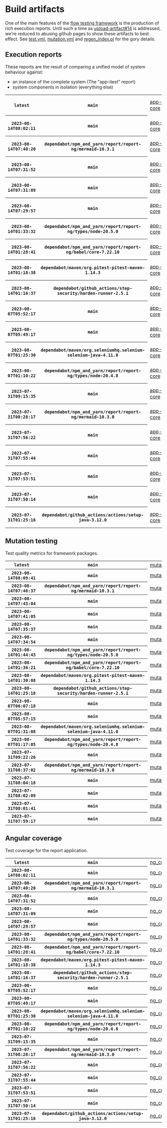 # Build artifacts

One of the main features of the [flow testing framework](https://github.com/Mastercard/flow) is the production of rich execution reports.
Until such a time as [upload-artifact#14](https://github.com/actions/upload-artifact/issues/14) is addressed, we're reduced to abusing github pages to show these artifacts to best effect.
See [test.yml](https://github.com/Mastercard/flow/blob/main/.github/workflows/test.yml), [mutation.yml](https://github.com/Mastercard/flow/blob/main/.github/workflows/mutation.yml) and [regen_index.pl](https://github.com/Mastercard/flow/blob/pages/regen_index.pl) for the gory details.

## Execution reports

These reports are the result of comparing a unified model of system behaviour against:
 * an instance of the complete system (The "app-itest" report)
 * system components in isolation (everything else)

<!-- start:execution -->
<table>
	<tbody>
		<tr> <th><code>latest</code></th>
			 <th><code>main</code></th>
			<td><a href="execution/latest/example/app-core/target/mctf/latest/index.html">app-core</a></td>
			<td><a href="execution/latest/example/app-histogram/target/mctf/latest/index.html">app-histogram</a></td>
			<td><a href="execution/latest/example/app-itest/target/mctf/latest/index.html">app-itest</a></td>
			<td><a href="execution/latest/example/app-queue/target/mctf/latest/index.html">app-queue</a></td>
			<td><a href="execution/latest/example/app-store/target/mctf/latest/index.html">app-store</a></td>
			<td><a href="execution/latest/example/app-ui/target/mctf/latest/index.html">app-ui</a></td>
			<td><a href="execution/latest/example/app-web-ui/target/mctf/latest/index.html">app-web-ui</a></td>
		</tr>
		<tr> <th><code>2023-08-14T08:02:11</code></th>
			 <th><code>main</code></th>
			<td><a href="execution/1692000131/example/app-core/target/mctf/latest/index.html">app-core</a></td>
			<td><a href="execution/1692000131/example/app-histogram/target/mctf/latest/index.html">app-histogram</a></td>
			<td><a href="execution/1692000131/example/app-itest/target/mctf/latest/index.html">app-itest</a></td>
			<td><a href="execution/1692000131/example/app-queue/target/mctf/latest/index.html">app-queue</a></td>
			<td><a href="execution/1692000131/example/app-store/target/mctf/latest/index.html">app-store</a></td>
			<td><a href="execution/1692000131/example/app-ui/target/mctf/latest/index.html">app-ui</a></td>
			<td><a href="execution/1692000131/example/app-web-ui/target/mctf/latest/index.html">app-web-ui</a></td>
		</tr>
		<tr> <th><code>2023-08-14T07:40:20</code></th>
			 <th><code>dependabot/npm_and_yarn/report/report-ng/mermaid-10.3.1</code></th>
			<td><a href="execution/1691998820/example/app-core/target/mctf/latest/index.html">app-core</a></td>
			<td><a href="execution/1691998820/example/app-histogram/target/mctf/latest/index.html">app-histogram</a></td>
			<td><a href="execution/1691998820/example/app-itest/target/mctf/latest/index.html">app-itest</a></td>
			<td><a href="execution/1691998820/example/app-queue/target/mctf/latest/index.html">app-queue</a></td>
			<td><a href="execution/1691998820/example/app-store/target/mctf/latest/index.html">app-store</a></td>
			<td><a href="execution/1691998820/example/app-ui/target/mctf/latest/index.html">app-ui</a></td>
			<td><a href="execution/1691998820/example/app-web-ui/target/mctf/latest/index.html">app-web-ui</a></td>
		</tr>
		<tr> <th><code>2023-08-14T07:31:52</code></th>
			 <th><code>main</code></th>
			<td><a href="execution/1691998312/example/app-core/target/mctf/latest/index.html">app-core</a></td>
			<td><a href="execution/1691998312/example/app-histogram/target/mctf/latest/index.html">app-histogram</a></td>
			<td><a href="execution/1691998312/example/app-itest/target/mctf/latest/index.html">app-itest</a></td>
			<td><a href="execution/1691998312/example/app-queue/target/mctf/latest/index.html">app-queue</a></td>
			<td><a href="execution/1691998312/example/app-store/target/mctf/latest/index.html">app-store</a></td>
			<td><a href="execution/1691998312/example/app-ui/target/mctf/latest/index.html">app-ui</a></td>
			<td><a href="execution/1691998312/example/app-web-ui/target/mctf/latest/index.html">app-web-ui</a></td>
		</tr>
		<tr> <th><code>2023-08-14T07:31:09</code></th>
			 <th><code>main</code></th>
			<td><a href="execution/1691998269/example/app-core/target/mctf/latest/index.html">app-core</a></td>
			<td><a href="execution/1691998269/example/app-histogram/target/mctf/latest/index.html">app-histogram</a></td>
			<td><a href="execution/1691998269/example/app-itest/target/mctf/latest/index.html">app-itest</a></td>
			<td><a href="execution/1691998269/example/app-queue/target/mctf/latest/index.html">app-queue</a></td>
			<td><a href="execution/1691998269/example/app-store/target/mctf/latest/index.html">app-store</a></td>
			<td><a href="execution/1691998269/example/app-ui/target/mctf/latest/index.html">app-ui</a></td>
			<td><a href="execution/1691998269/example/app-web-ui/target/mctf/latest/index.html">app-web-ui</a></td>
		</tr>
		<tr> <th><code>2023-08-14T07:29:57</code></th>
			 <th><code>main</code></th>
			<td><a href="execution/1691998197/example/app-core/target/mctf/latest/index.html">app-core</a></td>
			<td><a href="execution/1691998197/example/app-histogram/target/mctf/latest/index.html">app-histogram</a></td>
			<td><a href="execution/1691998197/example/app-itest/target/mctf/latest/index.html">app-itest</a></td>
			<td><a href="execution/1691998197/example/app-queue/target/mctf/latest/index.html">app-queue</a></td>
			<td><a href="execution/1691998197/example/app-store/target/mctf/latest/index.html">app-store</a></td>
			<td><a href="execution/1691998197/example/app-ui/target/mctf/latest/index.html">app-ui</a></td>
			<td><a href="execution/1691998197/example/app-web-ui/target/mctf/latest/index.html">app-web-ui</a></td>
		</tr>
		<tr> <th><code>2023-08-14T01:33:32</code></th>
			 <th><code>dependabot/npm_and_yarn/report/report-ng/types/node-20.5.0</code></th>
			<td><a href="execution/1691976812/example/app-core/target/mctf/latest/index.html">app-core</a></td>
			<td><a href="execution/1691976812/example/app-histogram/target/mctf/latest/index.html">app-histogram</a></td>
			<td><a href="execution/1691976812/example/app-itest/target/mctf/latest/index.html">app-itest</a></td>
			<td><a href="execution/1691976812/example/app-queue/target/mctf/latest/index.html">app-queue</a></td>
			<td><a href="execution/1691976812/example/app-store/target/mctf/latest/index.html">app-store</a></td>
			<td><a href="execution/1691976812/example/app-ui/target/mctf/latest/index.html">app-ui</a></td>
			<td><a href="execution/1691976812/example/app-web-ui/target/mctf/latest/index.html">app-web-ui</a></td>
		</tr>
		<tr> <th><code>2023-08-14T01:28:41</code></th>
			 <th><code>dependabot/npm_and_yarn/report/report-ng/babel/core-7.22.10</code></th>
			<td><a href="execution/1691976521/example/app-core/target/mctf/latest/index.html">app-core</a></td>
			<td><a href="execution/1691976521/example/app-histogram/target/mctf/latest/index.html">app-histogram</a></td>
			<td><a href="execution/1691976521/example/app-itest/target/mctf/latest/index.html">app-itest</a></td>
			<td><a href="execution/1691976521/example/app-queue/target/mctf/latest/index.html">app-queue</a></td>
			<td><a href="execution/1691976521/example/app-store/target/mctf/latest/index.html">app-store</a></td>
			<td><a href="execution/1691976521/example/app-ui/target/mctf/latest/index.html">app-ui</a></td>
			<td><a href="execution/1691976521/example/app-web-ui/target/mctf/latest/index.html">app-web-ui</a></td>
		</tr>
		<tr> <th><code>2023-08-14T01:18:38</code></th>
			 <th><code>dependabot/maven/org.pitest-pitest-maven-1.14.3</code></th>
			<td><a href="execution/1691975918/example/app-core/target/mctf/latest/index.html">app-core</a></td>
			<td><a href="execution/1691975918/example/app-histogram/target/mctf/latest/index.html">app-histogram</a></td>
			<td><a href="execution/1691975918/example/app-itest/target/mctf/latest/index.html">app-itest</a></td>
			<td><a href="execution/1691975918/example/app-queue/target/mctf/latest/index.html">app-queue</a></td>
			<td><a href="execution/1691975918/example/app-store/target/mctf/latest/index.html">app-store</a></td>
			<td><a href="execution/1691975918/example/app-ui/target/mctf/latest/index.html">app-ui</a></td>
			<td><a href="execution/1691975918/example/app-web-ui/target/mctf/latest/index.html">app-web-ui</a></td>
		</tr>
		<tr> <th><code>2023-08-14T01:16:37</code></th>
			 <th><code>dependabot/github_actions/step-security/harden-runner-2.5.1</code></th>
			<td><a href="execution/1691975797/example/app-core/target/mctf/latest/index.html">app-core</a></td>
			<td><a href="execution/1691975797/example/app-histogram/target/mctf/latest/index.html">app-histogram</a></td>
			<td><a href="execution/1691975797/example/app-itest/target/mctf/latest/index.html">app-itest</a></td>
			<td><a href="execution/1691975797/example/app-queue/target/mctf/latest/index.html">app-queue</a></td>
			<td><a href="execution/1691975797/example/app-store/target/mctf/latest/index.html">app-store</a></td>
			<td><a href="execution/1691975797/example/app-ui/target/mctf/latest/index.html">app-ui</a></td>
			<td><a href="execution/1691975797/example/app-web-ui/target/mctf/latest/index.html">app-web-ui</a></td>
		</tr>
		<tr> <th><code>2023-08-07T05:52:17</code></th>
			 <th><code>main</code></th>
			<td><a href="execution/1691387537/example/app-core/target/mctf/latest/index.html">app-core</a></td>
			<td><a href="execution/1691387537/example/app-histogram/target/mctf/latest/index.html">app-histogram</a></td>
			<td><a href="execution/1691387537/example/app-itest/target/mctf/latest/index.html">app-itest</a></td>
			<td><a href="execution/1691387537/example/app-queue/target/mctf/latest/index.html">app-queue</a></td>
			<td><a href="execution/1691387537/example/app-store/target/mctf/latest/index.html">app-store</a></td>
			<td><a href="execution/1691387537/example/app-ui/target/mctf/latest/index.html">app-ui</a></td>
			<td><a href="execution/1691387537/example/app-web-ui/target/mctf/latest/index.html">app-web-ui</a></td>
		</tr>
		<tr> <th><code>2023-08-07T05:49:17</code></th>
			 <th><code>main</code></th>
			<td><a href="execution/1691387357/example/app-core/target/mctf/latest/index.html">app-core</a></td>
			<td><a href="execution/1691387357/example/app-histogram/target/mctf/latest/index.html">app-histogram</a></td>
			<td><a href="execution/1691387357/example/app-itest/target/mctf/latest/index.html">app-itest</a></td>
			<td><a href="execution/1691387357/example/app-queue/target/mctf/latest/index.html">app-queue</a></td>
			<td><a href="execution/1691387357/example/app-store/target/mctf/latest/index.html">app-store</a></td>
			<td><a href="execution/1691387357/example/app-ui/target/mctf/latest/index.html">app-ui</a></td>
			<td><a href="execution/1691387357/example/app-web-ui/target/mctf/latest/index.html">app-web-ui</a></td>
		</tr>
		<tr> <th><code>2023-08-07T01:25:30</code></th>
			 <th><code>dependabot/maven/org.seleniumhq.selenium-selenium-java-4.11.0</code></th>
			<td><a href="execution/1691371530/example/app-core/target/mctf/latest/index.html">app-core</a></td>
			<td><a href="execution/1691371530/example/app-histogram/target/mctf/latest/index.html">app-histogram</a></td>
			<td><a href="execution/1691371530/example/app-itest/target/mctf/latest/index.html">app-itest</a></td>
			<td><a href="execution/1691371530/example/app-queue/target/mctf/latest/index.html">app-queue</a></td>
			<td><a href="execution/1691371530/example/app-store/target/mctf/latest/index.html">app-store</a></td>
			<td><a href="execution/1691371530/example/app-ui/target/mctf/latest/index.html">app-ui</a></td>
			<td><a href="execution/1691371530/example/app-web-ui/target/mctf/latest/index.html">app-web-ui</a></td>
		</tr>
		<tr> <th><code>2023-08-07T01:10:22</code></th>
			 <th><code>dependabot/npm_and_yarn/report/report-ng/types/node-20.4.8</code></th>
			<td><a href="execution/1691370622/example/app-core/target/mctf/latest/index.html">app-core</a></td>
			<td><a href="execution/1691370622/example/app-histogram/target/mctf/latest/index.html">app-histogram</a></td>
			<td><a href="execution/1691370622/example/app-itest/target/mctf/latest/index.html">app-itest</a></td>
			<td><a href="execution/1691370622/example/app-queue/target/mctf/latest/index.html">app-queue</a></td>
			<td><a href="execution/1691370622/example/app-store/target/mctf/latest/index.html">app-store</a></td>
			<td><a href="execution/1691370622/example/app-ui/target/mctf/latest/index.html">app-ui</a></td>
			<td><a href="execution/1691370622/example/app-web-ui/target/mctf/latest/index.html">app-web-ui</a></td>
		</tr>
		<tr> <th><code>2023-07-31T09:15:35</code></th>
			 <th><code>main</code></th>
			<td><a href="execution/1690794935/example/app-core/target/mctf/latest/index.html">app-core</a></td>
			<td><a href="execution/1690794935/example/app-histogram/target/mctf/latest/index.html">app-histogram</a></td>
			<td><a href="execution/1690794935/example/app-itest/target/mctf/latest/index.html">app-itest</a></td>
			<td><a href="execution/1690794935/example/app-queue/target/mctf/latest/index.html">app-queue</a></td>
			<td><a href="execution/1690794935/example/app-store/target/mctf/latest/index.html">app-store</a></td>
			<td><a href="execution/1690794935/example/app-ui/target/mctf/latest/index.html">app-ui</a></td>
			<td><a href="execution/1690794935/example/app-web-ui/target/mctf/latest/index.html">app-web-ui</a></td>
		</tr>
		<tr> <th><code>2023-07-31T08:28:17</code></th>
			 <th><code>dependabot/npm_and_yarn/report/report-ng/mermaid-10.3.0</code></th>
			<td><a href="execution/1690792097/example/app-core/target/mctf/latest/index.html">app-core</a></td>
			<td><a href="execution/1690792097/example/app-histogram/target/mctf/latest/index.html">app-histogram</a></td>
			<td><a href="execution/1690792097/example/app-itest/target/mctf/latest/index.html">app-itest</a></td>
			<td><a href="execution/1690792097/example/app-queue/target/mctf/latest/index.html">app-queue</a></td>
			<td><a href="execution/1690792097/example/app-store/target/mctf/latest/index.html">app-store</a></td>
			<td><a href="execution/1690792097/example/app-ui/target/mctf/latest/index.html">app-ui</a></td>
			<td><a href="execution/1690792097/example/app-web-ui/target/mctf/latest/index.html">app-web-ui</a></td>
		</tr>
		<tr> <th><code>2023-07-31T07:56:22</code></th>
			 <th><code>main</code></th>
			<td><a href="execution/1690790182/example/app-core/target/mctf/latest/index.html">app-core</a></td>
			<td><a href="execution/1690790182/example/app-histogram/target/mctf/latest/index.html">app-histogram</a></td>
			<td><a href="execution/1690790182/example/app-itest/target/mctf/latest/index.html">app-itest</a></td>
			<td><a href="execution/1690790182/example/app-queue/target/mctf/latest/index.html">app-queue</a></td>
			<td><a href="execution/1690790182/example/app-store/target/mctf/latest/index.html">app-store</a></td>
			<td><a href="execution/1690790182/example/app-ui/target/mctf/latest/index.html">app-ui</a></td>
			<td><a href="execution/1690790182/example/app-web-ui/target/mctf/latest/index.html">app-web-ui</a></td>
		</tr>
		<tr> <th><code>2023-07-31T07:55:44</code></th>
			 <th><code>main</code></th>
			<td><a href="execution/1690790144/example/app-core/target/mctf/latest/index.html">app-core</a></td>
			<td><a href="execution/1690790144/example/app-histogram/target/mctf/latest/index.html">app-histogram</a></td>
			<td><a href="execution/1690790144/example/app-itest/target/mctf/latest/index.html">app-itest</a></td>
			<td><a href="execution/1690790144/example/app-queue/target/mctf/latest/index.html">app-queue</a></td>
			<td><a href="execution/1690790144/example/app-store/target/mctf/latest/index.html">app-store</a></td>
			<td><a href="execution/1690790144/example/app-ui/target/mctf/latest/index.html">app-ui</a></td>
			<td><a href="execution/1690790144/example/app-web-ui/target/mctf/latest/index.html">app-web-ui</a></td>
		</tr>
		<tr> <th><code>2023-07-31T07:53:51</code></th>
			 <th><code>main</code></th>
			<td><a href="execution/1690790031/example/app-core/target/mctf/latest/index.html">app-core</a></td>
			<td><a href="execution/1690790031/example/app-histogram/target/mctf/latest/index.html">app-histogram</a></td>
			<td><a href="execution/1690790031/example/app-itest/target/mctf/latest/index.html">app-itest</a></td>
			<td><a href="execution/1690790031/example/app-queue/target/mctf/latest/index.html">app-queue</a></td>
			<td><a href="execution/1690790031/example/app-store/target/mctf/latest/index.html">app-store</a></td>
			<td><a href="execution/1690790031/example/app-ui/target/mctf/latest/index.html">app-ui</a></td>
			<td><a href="execution/1690790031/example/app-web-ui/target/mctf/latest/index.html">app-web-ui</a></td>
		</tr>
		<tr> <th><code>2023-07-31T07:50:14</code></th>
			 <th><code>main</code></th>
			<td><a href="execution/1690789814/example/app-core/target/mctf/latest/index.html">app-core</a></td>
			<td><a href="execution/1690789814/example/app-histogram/target/mctf/latest/index.html">app-histogram</a></td>
			<td><a href="execution/1690789814/example/app-itest/target/mctf/latest/index.html">app-itest</a></td>
			<td><a href="execution/1690789814/example/app-queue/target/mctf/latest/index.html">app-queue</a></td>
			<td><a href="execution/1690789814/example/app-store/target/mctf/latest/index.html">app-store</a></td>
			<td><a href="execution/1690789814/example/app-ui/target/mctf/latest/index.html">app-ui</a></td>
			<td><a href="execution/1690789814/example/app-web-ui/target/mctf/latest/index.html">app-web-ui</a></td>
		</tr>
		<tr> <th><code>2023-07-31T01:25:16</code></th>
			 <th><code>dependabot/github_actions/actions/setup-java-3.12.0</code></th>
			<td><a href="execution/1690766716/example/app-core/target/mctf/latest/index.html">app-core</a></td>
			<td><a href="execution/1690766716/example/app-histogram/target/mctf/latest/index.html">app-histogram</a></td>
			<td><a href="execution/1690766716/example/app-itest/target/mctf/latest/index.html">app-itest</a></td>
			<td><a href="execution/1690766716/example/app-queue/target/mctf/latest/index.html">app-queue</a></td>
			<td><a href="execution/1690766716/example/app-store/target/mctf/latest/index.html">app-store</a></td>
			<td><a href="execution/1690766716/example/app-ui/target/mctf/latest/index.html">app-ui</a></td>
			<td><a href="execution/1690766716/example/app-web-ui/target/mctf/latest/index.html">app-web-ui</a></td>
		</tr>
	</tbody>
</table>
<!-- end:execution -->

## Mutation testing

Test quality metrics for framework packages.

<!-- start:mutation -->
<table>
	<tbody>
		<tr> <th><code>latest</code></th>
			 <th><code>main</code></th>
			<td><a href="mutation/latest/mutation_report/index.html">mutation</a></td>
		</tr>
		<tr> <th><code>2023-08-14T08:09:41</code></th>
			 <th><code>main</code></th>
			<td><a href="mutation/1692000581/mutation_report/index.html">mutation</a></td>
		</tr>
		<tr> <th><code>2023-08-14T07:46:37</code></th>
			 <th><code>dependabot/npm_and_yarn/report/report-ng/mermaid-10.3.1</code></th>
			<td><a href="mutation/1691999197/mutation_report/index.html">mutation</a></td>
		</tr>
		<tr> <th><code>2023-08-14T07:43:04</code></th>
			 <th><code>main</code></th>
			<td><a href="mutation/1691998984/mutation_report/index.html">mutation</a></td>
		</tr>
		<tr> <th><code>2023-08-14T07:41:05</code></th>
			 <th><code>main</code></th>
			<td><a href="mutation/1691998865/mutation_report/index.html">mutation</a></td>
		</tr>
		<tr> <th><code>2023-08-14T07:35:37</code></th>
			 <th><code>main</code></th>
			<td><a href="mutation/1691998537/mutation_report/index.html">mutation</a></td>
		</tr>
		<tr> <th><code>2023-08-14T07:34:54</code></th>
			 <th><code>main</code></th>
			<td><a href="mutation/1691998494/mutation_report/index.html">mutation</a></td>
		</tr>
		<tr> <th><code>2023-08-14T01:44:43</code></th>
			 <th><code>dependabot/npm_and_yarn/report/report-ng/types/node-20.5.0</code></th>
			<td><a href="mutation/1691977483/mutation_report/index.html">mutation</a></td>
		</tr>
		<tr> <th><code>2023-08-14T01:36:21</code></th>
			 <th><code>dependabot/npm_and_yarn/report/report-ng/babel/core-7.22.10</code></th>
			<td><a href="mutation/1691976981/mutation_report/index.html">mutation</a></td>
		</tr>
		<tr> <th><code>2023-08-14T01:30:08</code></th>
			 <th><code>dependabot/maven/org.pitest-pitest-maven-1.14.3</code></th>
			<td><a href="mutation/1691976608/mutation_report/index.html">mutation</a></td>
		</tr>
		<tr> <th><code>2023-08-14T01:25:18</code></th>
			 <th><code>dependabot/github_actions/step-security/harden-runner-2.5.1</code></th>
			<td><a href="mutation/1691976318/mutation_report/index.html">mutation</a></td>
		</tr>
		<tr> <th><code>2023-08-07T06:07:18</code></th>
			 <th><code>main</code></th>
			<td><a href="mutation/1691388438/mutation_report/index.html">mutation</a></td>
		</tr>
		<tr> <th><code>2023-08-07T05:57:15</code></th>
			 <th><code>main</code></th>
			<td><a href="mutation/1691387835/mutation_report/index.html">mutation</a></td>
		</tr>
		<tr> <th><code>2023-08-07T01:31:08</code></th>
			 <th><code>dependabot/maven/org.seleniumhq.selenium-selenium-java-4.11.0</code></th>
			<td><a href="mutation/1691371868/mutation_report/index.html">mutation</a></td>
		</tr>
		<tr> <th><code>2023-08-07T01:17:05</code></th>
			 <th><code>dependabot/npm_and_yarn/report/report-ng/types/node-20.4.8</code></th>
			<td><a href="mutation/1691371025/mutation_report/index.html">mutation</a></td>
		</tr>
		<tr> <th><code>2023-07-31T09:22:26</code></th>
			 <th><code>main</code></th>
			<td><a href="mutation/1690795346/mutation_report/index.html">mutation</a></td>
		</tr>
		<tr> <th><code>2023-07-31T08:37:02</code></th>
			 <th><code>dependabot/npm_and_yarn/report/report-ng/mermaid-10.3.0</code></th>
			<td><a href="mutation/1690792622/mutation_report/index.html">mutation</a></td>
		</tr>
		<tr> <th><code>2023-07-31T08:04:18</code></th>
			 <th><code>main</code></th>
			<td><a href="mutation/1690790658/mutation_report/index.html">mutation</a></td>
		</tr>
		<tr> <th><code>2023-07-31T08:02:09</code></th>
			 <th><code>main</code></th>
			<td><a href="mutation/1690790529/mutation_report/index.html">mutation</a></td>
		</tr>
		<tr> <th><code>2023-07-31T08:01:41</code></th>
			 <th><code>main</code></th>
			<td><a href="mutation/1690790501/mutation_report/index.html">mutation</a></td>
		</tr>
		<tr> <th><code>2023-07-31T07:59:17</code></th>
			 <th><code>main</code></th>
			<td><a href="mutation/1690790357/mutation_report/index.html">mutation</a></td>
		</tr>
	</tbody>
</table>
<!-- end:mutation -->

## Angular coverage

Test coverage for the report application.

<!-- start:ng_coverage -->
<table>
	<tbody>
		<tr> <th><code>latest</code></th>
			 <th><code>main</code></th>
			<td><a href="ng_coverage/latest/report/index.html">ng_coverage</a></td>
		</tr>
		<tr> <th><code>2023-08-14T08:02:11</code></th>
			 <th><code>main</code></th>
			<td><a href="ng_coverage/1692000131/report/index.html">ng_coverage</a></td>
		</tr>
		<tr> <th><code>2023-08-14T07:40:20</code></th>
			 <th><code>dependabot/npm_and_yarn/report/report-ng/mermaid-10.3.1</code></th>
			<td><a href="ng_coverage/1691998820/report/index.html">ng_coverage</a></td>
		</tr>
		<tr> <th><code>2023-08-14T07:31:52</code></th>
			 <th><code>main</code></th>
			<td><a href="ng_coverage/1691998312/report/index.html">ng_coverage</a></td>
		</tr>
		<tr> <th><code>2023-08-14T07:31:09</code></th>
			 <th><code>main</code></th>
			<td><a href="ng_coverage/1691998269/report/index.html">ng_coverage</a></td>
		</tr>
		<tr> <th><code>2023-08-14T07:29:57</code></th>
			 <th><code>main</code></th>
			<td><a href="ng_coverage/1691998197/report/index.html">ng_coverage</a></td>
		</tr>
		<tr> <th><code>2023-08-14T01:33:32</code></th>
			 <th><code>dependabot/npm_and_yarn/report/report-ng/types/node-20.5.0</code></th>
			<td><a href="ng_coverage/1691976812/report/index.html">ng_coverage</a></td>
		</tr>
		<tr> <th><code>2023-08-14T01:28:41</code></th>
			 <th><code>dependabot/npm_and_yarn/report/report-ng/babel/core-7.22.10</code></th>
			<td><a href="ng_coverage/1691976521/report/index.html">ng_coverage</a></td>
		</tr>
		<tr> <th><code>2023-08-14T01:18:38</code></th>
			 <th><code>dependabot/maven/org.pitest-pitest-maven-1.14.3</code></th>
			<td><a href="ng_coverage/1691975918/report/index.html">ng_coverage</a></td>
		</tr>
		<tr> <th><code>2023-08-14T01:16:37</code></th>
			 <th><code>dependabot/github_actions/step-security/harden-runner-2.5.1</code></th>
			<td><a href="ng_coverage/1691975797/report/index.html">ng_coverage</a></td>
		</tr>
		<tr> <th><code>2023-08-07T05:52:17</code></th>
			 <th><code>main</code></th>
			<td><a href="ng_coverage/1691387537/report/index.html">ng_coverage</a></td>
		</tr>
		<tr> <th><code>2023-08-07T05:49:17</code></th>
			 <th><code>main</code></th>
			<td><a href="ng_coverage/1691387357/report/index.html">ng_coverage</a></td>
		</tr>
		<tr> <th><code>2023-08-07T01:25:30</code></th>
			 <th><code>dependabot/maven/org.seleniumhq.selenium-selenium-java-4.11.0</code></th>
			<td><a href="ng_coverage/1691371530/report/index.html">ng_coverage</a></td>
		</tr>
		<tr> <th><code>2023-08-07T01:10:22</code></th>
			 <th><code>dependabot/npm_and_yarn/report/report-ng/types/node-20.4.8</code></th>
			<td><a href="ng_coverage/1691370622/report/index.html">ng_coverage</a></td>
		</tr>
		<tr> <th><code>2023-07-31T09:15:35</code></th>
			 <th><code>main</code></th>
			<td><a href="ng_coverage/1690794935/report/index.html">ng_coverage</a></td>
		</tr>
		<tr> <th><code>2023-07-31T08:28:17</code></th>
			 <th><code>dependabot/npm_and_yarn/report/report-ng/mermaid-10.3.0</code></th>
			<td><a href="ng_coverage/1690792097/report/index.html">ng_coverage</a></td>
		</tr>
		<tr> <th><code>2023-07-31T07:56:22</code></th>
			 <th><code>main</code></th>
			<td><a href="ng_coverage/1690790182/report/index.html">ng_coverage</a></td>
		</tr>
		<tr> <th><code>2023-07-31T07:55:44</code></th>
			 <th><code>main</code></th>
			<td><a href="ng_coverage/1690790144/report/index.html">ng_coverage</a></td>
		</tr>
		<tr> <th><code>2023-07-31T07:53:51</code></th>
			 <th><code>main</code></th>
			<td><a href="ng_coverage/1690790031/report/index.html">ng_coverage</a></td>
		</tr>
		<tr> <th><code>2023-07-31T07:50:14</code></th>
			 <th><code>main</code></th>
			<td><a href="ng_coverage/1690789814/report/index.html">ng_coverage</a></td>
		</tr>
		<tr> <th><code>2023-07-31T01:25:16</code></th>
			 <th><code>dependabot/github_actions/actions/setup-java-3.12.0</code></th>
			<td><a href="ng_coverage/1690766716/report/index.html">ng_coverage</a></td>
		</tr>
	</tbody>
</table>
<!-- end:ng_coverage -->